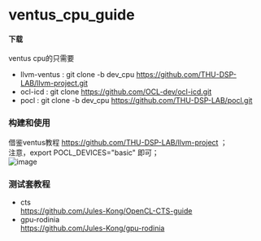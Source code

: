 # ventus_cpu_guide

#### 下载
ventus cpu的只需要
* llvm-ventus : git clone -b dev_cpu https://github.com/THU-DSP-LAB/llvm-project.git
* ocl-icd : git clone https://github.com/OCL-dev/ocl-icd.git   
* pocl : git clone -b dev_cpu https://github.com/THU-DSP-LAB/pocl.git   

### 构建和使用
  借鉴ventus教程 https://github.com/THU-DSP-LAB/llvm-project ；    
  注意，export POCL_DEVICES="basic" 即可；   
  ![image](https://github.com/Jules-Kong/ventus_cpu_guide/assets/32475045/aa78e780-6e76-4d96-9bd0-b58320eb4bcd)


### 测试套教程
* cts   
  https://github.com/Jules-Kong/OpenCL-CTS-guide     
* gpu-rodinia   
  https://github.com/Jules-Kong/gpu-rodinia     
